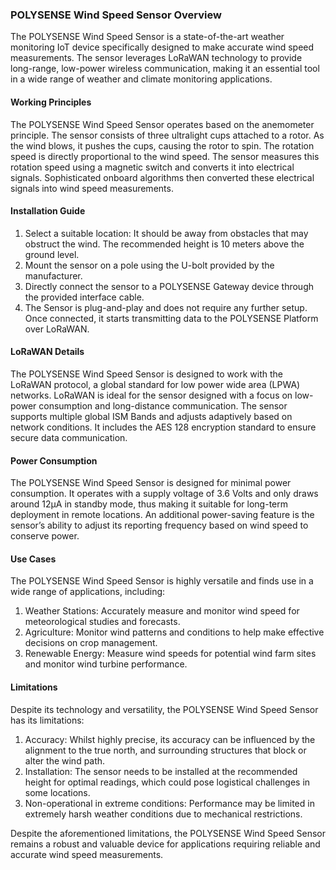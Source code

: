### POLYSENSE Wind Speed Sensor Overview

The POLYSENSE Wind Speed Sensor is a state-of-the-art weather monitoring IoT device specifically designed to make accurate wind speed measurements. The sensor leverages LoRaWAN technology to provide long-range, low-power wireless communication, making it an essential tool in a wide range of weather and climate monitoring applications.

#### Working Principles

The POLYSENSE Wind Speed Sensor operates based on the anemometer principle. The sensor consists of three ultralight cups attached to a rotor. As the wind blows, it pushes the cups, causing the rotor to spin. The rotation speed is directly proportional to the wind speed. The sensor measures this rotation speed using a magnetic switch and converts it into electrical signals. Sophisticated onboard algorithms then converted these electrical signals into wind speed measurements.

#### Installation Guide

1. Select a suitable location: It should be away from obstacles that may obstruct the wind. The recommended height is 10 meters above the ground level.
2. Mount the sensor on a pole using the U-bolt provided by the manufacturer.
3. Directly connect the sensor to a POLYSENSE Gateway device through the provided interface cable.
4. The Sensor is plug-and-play and does not require any further setup. Once connected, it starts transmitting data to the POLYSENSE Platform over LoRaWAN.

#### LoRaWAN Details

The POLYSENSE Wind Speed Sensor is designed to work with the LoRaWAN protocol, a global standard for low power wide area (LPWA) networks. LoRaWAN is ideal for the sensor designed with a focus on low-power consumption and long-distance communication. The sensor supports multiple global ISM Bands and adjusts adaptively based on network conditions. It includes the AES 128 encryption standard to ensure secure data communication.

#### Power Consumption

The POLYSENSE Wind Speed Sensor is designed for minimal power consumption. It operates with a supply voltage of 3.6 Volts and only draws around 12μA in standby mode, thus making it suitable for long-term deployment in remote locations. An additional power-saving feature is the sensor’s ability to adjust its reporting frequency based on wind speed to conserve power.

#### Use Cases

The POLYSENSE Wind Speed Sensor is highly versatile and finds use in a wide range of applications, including:

1. Weather Stations: Accurately measure and monitor wind speed for meteorological studies and forecasts.
2. Agriculture: Monitor wind patterns and conditions to help make effective decisions on crop management.
3. Renewable Energy: Measure wind speeds for potential wind farm sites and monitor wind turbine performance.

#### Limitations

Despite its technology and versatility, the POLYSENSE Wind Speed Sensor has its limitations:

1. Accuracy: Whilst highly precise, its accuracy can be influenced by the alignment to the true north, and surrounding structures that block or alter the wind path.
2. Installation: The sensor needs to be installed at the recommended height for optimal readings, which could pose logistical challenges in some locations.
3. Non-operational in extreme conditions: Performance may be limited in extremely harsh weather conditions due to mechanical restrictions.
   
Despite the aforementioned limitations, the POLYSENSE Wind Speed Sensor remains a robust and valuable device for applications requiring reliable and accurate wind speed measurements.
